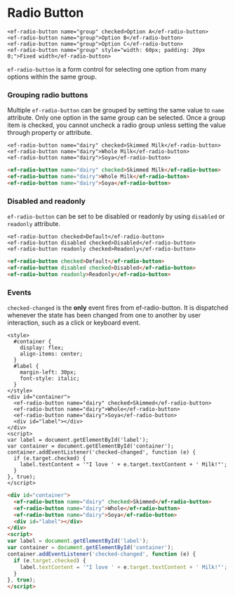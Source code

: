 # Radio Button

```live(preview)
<ef-radio-button name="group" checked>Option A</ef-radio-button>
<ef-radio-button name="group">Option B</ef-radio-button>
<ef-radio-button name="group">Option C</ef-radio-button>
<ef-radio-button name="group" style="width: 60px; padding: 20px 0;">Fixed width</ef-radio-button>
```

`ef-radio-button` is a form control for selecting one option from many options within the same group.

### Grouping radio buttons
Multiple `ef-radio-button` can be grouped by setting the same value to `name` attribute. Only one option in the same group can be selected. Once a group item is checked, you cannot uncheck a radio group unless setting the value through property or attribute.

```live
<ef-radio-button name="dairy" checked>Skimmed Milk</ef-radio-button>
<ef-radio-button name="dairy">Whole Milk</ef-radio-button>
<ef-radio-button name="dairy">Soya</ef-radio-button>
```

```html
<ef-radio-button name="dairy" checked>Skimmed Milk</ef-radio-button>
<ef-radio-button name="dairy">Whole Milk</ef-radio-button>
<ef-radio-button name="dairy">Soya</ef-radio-button>
```

### Disabled and readonly
`ef-radio-button` can be set to be disabled or readonly by using `disabled` or `readonly` attribute.

```live
<ef-radio-button checked>Default</ef-radio-button>
<ef-radio-button disabled checked>Disabled</ef-radio-button>
<ef-radio-button readonly checked>Readonly</ef-radio-button>
```

```html
<ef-radio-button checked>Default</ef-radio-button>
<ef-radio-button disabled checked>Disabled</ef-radio-button>
<ef-radio-button readonly>Readonly</ef-radio-button>
```

### Events
`checked-changed` is the **only** event fires from ef-radio-button. It is dispatched whenever the state has been changed from one to another by user interaction, such as a click or keyboard event.

```live
<style>
  #container {
    display: flex;
    align-items: center;
  }
  #label {
    margin-left: 30px;
    font-style: italic;
  }
</style>
<div id="container">
  <ef-radio-button name="dairy" checked>Skimmed</ef-radio-button>
  <ef-radio-button name="dairy">Whole</ef-radio-button>
  <ef-radio-button name="dairy">Soya</ef-radio-button>
  <div id="label"></div>
</div>
<script>
var label = document.getElementById('label');
var container = document.getElementById('container');
container.addEventListener('checked-changed', function (e) {
  if (e.target.checked) {
    label.textContent = '"I love ' + e.target.textContent + ' Milk!"';
  }
}, true);
</script>
```

```html
<div id="container">
  <ef-radio-button name="dairy" checked>Skimmed</ef-radio-button>
  <ef-radio-button name="dairy">Whole</ef-radio-button>
  <ef-radio-button name="dairy">Soya</ef-radio-button>
  <div id="label"></div>
</div>
<script>
var label = document.getElementById('label');
var container = document.getElementById('container');
container.addEventListener('checked-changed', function (e) {
  if (e.target.checked) {
    label.textContent = '"I love ' + e.target.textContent + ' Milk!"';
  }
}, true);
</script>
```

